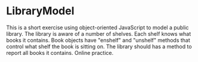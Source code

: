 LibraryModel
============
This is a short exercise using object-oriented JavaScript to model a public library. The library is aware of a number of shelves. Each shelf knows what books it contains. Book objects have "enshelf" and "unshelf" methods that control what shelf the book is sitting on. The library should has a method to report all books it contains. Online practice.
